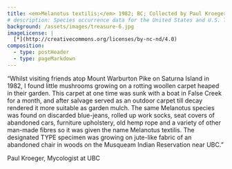 ```yaml
---
title: <em>Melanotus textilis;</em> 1982; BC; Collected by Paul Kroeger
# description: Species occurrence data for the United States and U.S. Territories.
background: /assets/images/treasure-6.jpg
imageLicense: |
  [*](http://creativecommons.org/licenses/by-nc-nd/4.0)
composition:
  - type: postHeader
  - type: pageMarkdown
---
```


“Whilst visiting friends atop Mount Warburton Pike on Saturna Island in 1982, I found little mushrooms growing on a rotting woollen carpet heaped in their garden. This carpet at one time was sunk with a boat in False Creek for a month, and after salvage served as an outdoor carpet till decay rendered it more suitable as garden mulch. The same Melanotus species was found on discarded blue-jeans, rolled up work socks, seat covers of abandoned cars, furniture upholstery, old hemp rope and a variety of other man-made fibres so it was given the name Melanotus textilis. The designated TYPE specimen was growing on jute-like fabric of an abandoned chair in woods on the Musqueam Indian Reservation near UBC.”

Paul Kroeger, Mycologist at UBC